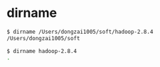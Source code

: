 # dirname
```bash
$ dirname /Users/dongzai1005/soft/hadoop-2.8.4
/Users/dongzai1005/soft

$ dirname hadoop-2.8.4
.
```
